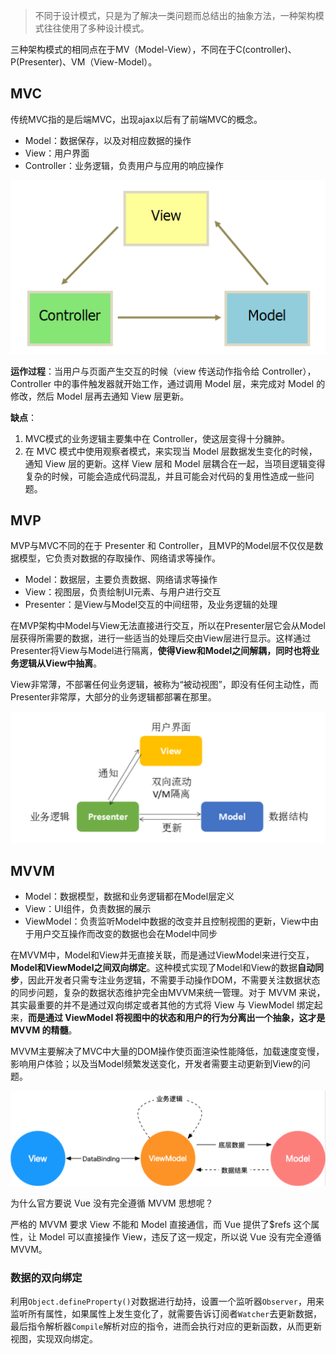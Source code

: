 > 不同于设计模式，只是为了解决一类问题而总结出的抽象方法，一种架构模式往往使用了多种设计模式。

三种架构模式的相同点在于MV（Model-View），不同在于C(controller)、P(Presenter)、VM（View-Model）。

## MVC

传统MVC指的是后端MVC，出现ajax以后有了前端MVC的概念。

- Model：数据保存，以及对相应数据的操作
- View：用户界面
- Controller：业务逻辑，负责用户与应用的响应操作

![image-20220224211537020](https://raw.githubusercontent.com/Wine-doubao/figure-bed/main/img/202203261618059.png)

**运作过程**：当用户与页面产生交互的时候（view 传送动作指令给 Controller），Controller 中的事件触发器就开始工作，通过调用 Model 层，来完成对 Model 的修改，然后 Model 层再去通知 View 层更新。

**缺点**：

1. MVC模式的业务逻辑主要集中在 Controller，使这层变得十分臃肿。
2. 在 MVC 模式中使用观察者模式，来实现当 Model 层数据发生变化的时候，通知 View 层的更新。这样 View 层和 Model 层耦合在一起，当项目逻辑变得复杂的时候，可能会造成代码混乱，并且可能会对代码的复用性造成一些问题。

## MVP

MVP与MVC不同的在于 Presenter 和 Controller，且MVP的Model层不仅仅是数据模型，它负责对数据的存取操作、网络请求等操作。

- Model：数据层，主要负责数据、网络请求等操作
- View：视图层，负责绘制UI元素、与用户进行交互
- Presenter：是View与Model交互的中间纽带，及业务逻辑的处理

在MVP架构中Model与View无法直接进行交互，所以在Presenter层它会从Model层获得所需要的数据，进行一些适当的处理后交由View层进行显示。这样通过Presenter将View与Model进行隔离，**使得View和Model之间解耦，同时也将业务逻辑从View中抽离**。

View非常薄，不部署任何业务逻辑，被称为“被动视图”，即没有任何主动性，而Presenter非常厚，大部分的业务逻辑都部署在那里。

![image-20220306192514369](https://raw.githubusercontent.com/Wine-doubao/figure-bed/main/img/202203261618140.png)

## MVVM

- Model：数据模型，数据和业务逻辑都在Model层定义
- View：UI组件，负责数据的展示
- ViewModel：负责监听Model中数据的改变并且控制视图的更新，View中由于用户交互操作而改变的数据也会在Model中同步

在MVVM中，Model和View并无直接关联，而是通过ViewModel来进行交互，**Model和ViewModel之间双向绑定**。这种模式实现了Model和View的数据**自动同步**，因此开发者只需专注业务逻辑，不需要手动操作DOM，不需要关注数据状态的同步问题，复杂的数据状态维护完全由MVVM来统一管理。对于 MVVM 来说，其实最重要的并不是通过双向绑定或者其他的方式将 View 与 ViewModel 绑定起来，**而是通过 ViewModel 将视图中的状态和用户的行为分离出一个抽象，这才是 MVVM 的精髓**。

MVVM主要解决了MVC中大量的DOM操作使页面渲染性能降低，加载速度变慢，影响用户体验；以及当Model频繁发送变化，开发者需要主动更新到View的问题。

![image-20220306193730638](https://raw.githubusercontent.com/Wine-doubao/figure-bed/main/img/202203261619133.png)

为什么官方要说 Vue 没有完全遵循 MVVM 思想呢？

严格的 MVVM 要求 View 不能和 Model 直接通信，而 Vue 提供了$refs 这个属性，让 Model 可以直接操作 View，违反了这一规定，所以说 Vue 没有完全遵循 MVVM。

### 数据的双向绑定

利用`Object.defineProperty()`对数据进行劫持，设置一个监听器`Observer`，用来监听所有属性，如果属性上发生变化了，就需要告诉订阅者`Watcher`去更新数据，最后指令解析器`Compile`解析对应的指令，进而会执行对应的更新函数，从而更新视图，实现双向绑定。